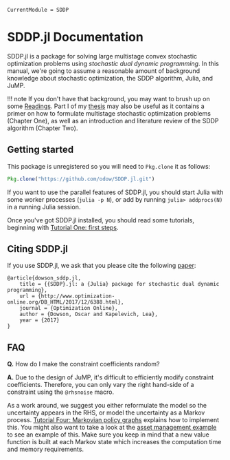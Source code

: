 ```@meta
CurrentModule = SDDP
```
# SDDP.jl Documentation

SDDP.jl is a package for solving large multistage convex stochastic optimization
problems using *stochastic dual dynamic programming*. In this manual, we're
going to assume a reasonable amount of background knowledge about stochastic
optimization, the SDDP algorithm, Julia, and JuMP.

!!! note
    If you don't have that background, you may want to brush up on some
    [Readings](@ref). Part I of my [thesis](assets/dowson_thesis.pdf) may also
    be useful as it contains a primer on how to formulate multistage stochastic
    optimization problems (Chapter One), as well as an introduction and
    literature review of the SDDP algorithm (Chapter Two).

## Getting started

This package is unregistered so you will need to `Pkg.clone` it as follows:

```julia
Pkg.clone("https://github.com/odow/SDDP.jl.git")
```

If you want to use the parallel features of SDDP.jl, you should start Julia with
some worker processes (`julia -p N`), or add by running `julia> addprocs(N)` in
a running Julia session.

Once you've got SDDP.jl installed, you should read some tutorials, beginning with
[Tutorial One: first steps](@ref).

## Citing SDDP.jl

If you use SDDP.jl, we ask that you please cite the following [paper](http://www.optimization-online.org/DB_FILE/2017/12/6388.pdf):
```
@article{dowson_sddp.jl,
	title = {{SDDP}.jl: a {Julia} package for stochastic dual dynamic programming},
	url = {http://www.optimization-online.org/DB_HTML/2017/12/6388.html},
	journal = {Optimization Online},
	author = {Dowson, Oscar and Kapelevich, Lea},
	year = {2017}
}
```

## FAQ

**Q.** How do I make the constraint coefficients random?

**A.** Due to the design of JuMP, it's difficult to efficiently modify constraint
coefficients. Therefore, you can only vary the right hand-side of a constraint
using the `@rhsnoise` macro.

As a work around, we suggest you either reformulate the model so the uncertainty
appears in the RHS, or model the uncertainty as a Markov process.
[Tutorial Four: Markovian policy graphs](@ref) explains how to implement this.
You might also want to take a look at the [asset management example](https://github.com/odow/SDDP.jl/blob/master/examples/AssetManagement/asset_management.jl)
to see an example of this. Make sure you keep in mind that a new value function
is built at each Markov state which increases the computation time and memory
requirements.
